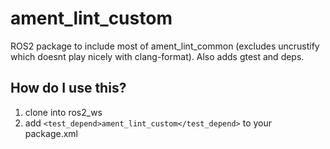 # ament_lint_custom
ROS2 package to include most of ament_lint_common (excludes uncrustify which doesnt play nicely with clang-format). Also adds gtest and deps.

## How do I use this?
1. clone into ros2_ws
2. add ```<test_depend>ament_lint_custom</test_depend>``` to your package.xml

